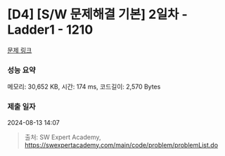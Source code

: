 # [D4] [S/W 문제해결 기본] 2일차 - Ladder1 - 1210 

[문제 링크](https://swexpertacademy.com/main/code/problem/problemDetail.do?contestProbId=AV14ABYKADACFAYh) 

### 성능 요약

메모리: 30,652 KB, 시간: 174 ms, 코드길이: 2,570 Bytes

### 제출 일자

2024-08-13 14:07



> 출처: SW Expert Academy, https://swexpertacademy.com/main/code/problem/problemList.do